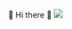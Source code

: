 
<div style="text-align: center;">
  👋 Hi there 👋

  <img src="https://capsule-render.vercel.app/api?type=cylinder&color=auto&height=150&section=header&text=Hello%20World&fontSize=90" />
</div>
